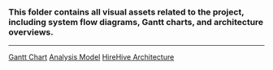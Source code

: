 ### This folder contains all visual assets related to the project, including system flow diagrams, Gantt charts, and architecture overviews.
---
[Gantt Chart](Gantt_Chart.png)
[Analysis Model](Analysis_Model)
[HireHive Architecture](HireHive_Architecture)
